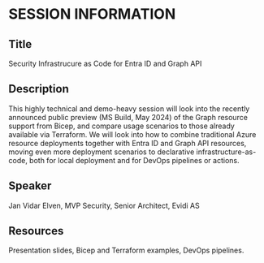 # SESSION INFORMATION

## Title

Security Infrastrucure as Code for Entra ID and Graph API

## Description

This highly technical and demo-heavy session will look into the recently announced public preview (MS Build, May 2024) of the Graph resource support from Bicep, and compare usage scenarios to those already available via Terraform. We will look into how to combine traditional Azure resource deployments together with Entra ID and Graph API resources, moving even more deployment scenarios to declarative infrastructure-as-code, both for local deployment and for DevOps pipelines or actions.

## Speaker

Jan Vidar Elven, MVP Security, Senior Architect, Evidi AS

## Resources

Presentation slides, Bicep and Terraform examples, DevOps pipelines.
